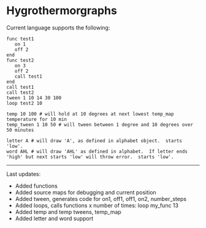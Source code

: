 Hygrothermorgraphs
==================

Current language supports the following:

    func test1
       on 1
       off 2
    end
    func test2
       on 3
       off 2
       call test1
    end
    call test1
    call test2
    tween 1 10 14 30 100
    loop test2 10

    temp 10 100 # will hold at 10 degrees at next lowest temp_map temperature for 10 min
    temp_tween 1 10 50 # will tween between 1 degree and 10 degrees over 50 minutes

    letter A # will draw 'A', as defined in alphabet object.  starts 'low'.
    word AHL # will draw 'AHL' as defined in alphabet.  If letter ends 'high' but next starts 'low' will throw error.  starts 'low'.

-------------------
Last updates:
* Added functions
* Added source maps for debugging and current position
* Added tween, generates code for on1, off1, off1, on2, number_steps
* Added loops, calls functions x number of times:  loop my_func 13
* Added temp and temp tweens, temp_map
* Added letter and word support